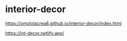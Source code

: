 # interior-decor
https://omololacrea8.github.io/interior-decor/index.html

https://int-decor.netlify.app/
